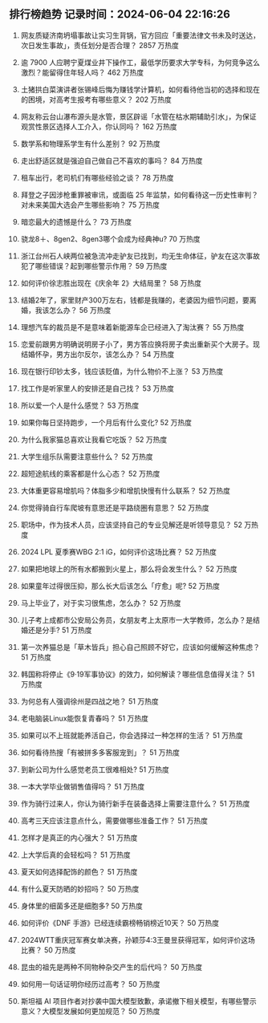 
## 排行榜趋势 记录时间：2024-06-04 22:16:26
  
  1. 网友质疑济南坍塌事故让实习生背锅，官方回应「重要法律文书未及时送达，次日发生事故」，责任划分是否合理？ 2857 万热度
    
  2. 逾 7900 人应聘宁夏煤业井下操作工，最低学历要求大学专科，为何竞争这么激烈？能留得住年轻人吗？ 462 万热度
    
  3. 土猪拱白菜演讲者张锡峰后悔为赚钱学计算机，如何看待他当初的选择和现在的困境，对高考生报考有哪些意义？ 202 万热度
    
  4. 网友称云台山瀑布源头是水管，景区辟谣「水管在枯水期辅助引水」，为保证观赏性景区选择人工介入，你认同吗？ 162 万热度
    
  5. 数学系和物理系学生有什么差别？ 92 万热度
    
  6. 走出舒适区就是强迫自己做自己不喜欢的事吗？ 84 万热度
    
  7. 租车出行，老司机们有哪些经验之谈？ 78 万热度
    
  8. 拜登之子因涉枪重罪被审讯，或面临 25 年监禁，如何看待这一历史性审判？对未来美国大选会产生哪些影响？ 75 万热度
    
  9. 暗恋最大的遗憾是什么？ 73 万热度
    
  10. 骁龙8＋、8gen2、8gen3哪个会成为经典神u? 70 万热度
    
  11. 浙江台州石人峡两位被急流冲走驴友已找到，均无生命体征，驴友在这次事故犯了哪些错误？起到哪些警示作用？ 59 万热度
    
  12. 如何评价徐志胜出现在《庆余年 2》大结局里？ 58 万热度
    
  13. 结婚2年了，家里财产300万左右，钱都是我赚的，老婆因为细节问题，要离婚，我该怎么办？ 56 万热度
    
  14. 理想汽车的裁员是不是意味着新能源车企已经进入了淘汰赛？ 55 万热度
    
  15. 恋爱前跟男方明确说明房子小了，男方答应换将房子卖出重新买个大房子。现结婚怀孕，男方出尔反尔，该怎么办？ 54 万热度
    
  16. 现在银行印钞太多，钱应该贬值，为什么物价不上涨？ 53 万热度
    
  17. 找工作是听家里人的安排还是自己找？ 53 万热度
    
  18. 所以爱一个人是什么感觉？ 53 万热度
    
  19. 如果你每日坚持跑步，一个月后有什么变化? 52 万热度
    
  20. 为什么我家猫总喜欢让我看它吃饭？ 52 万热度
    
  21. 大学生组乐队需要注意些什么？ 52 万热度
    
  22. 超短途航线的乘客都是什么心态？ 52 万热度
    
  23. 大体重更容易增肌吗？体脂多少和增肌快慢有什么联系？ 52 万热度
    
  24. 你觉得骑自行车爬坡有意思还是平路绕圈有意思？ 52 万热度
    
  25. 职场中，作为技术人员，应该坚持自己的专业见解还是听领导意见？ 52 万热度
    
  26. 2024 LPL 夏季赛WBG 2:1 iG，如何评价这场比赛？ 52 万热度
    
  27. 如果把地球上的所有水都搬到火星上，那么将会发生什么？ 52 万热度
    
  28. 如果童年过得很压抑，那么长大后该怎么「疗愈」呢? 52 万热度
    
  29. 马上毕业了，对于实习很焦虑，怎么办？ 52 万热度
    
  30. 儿子考上成都市公安局公务员，女朋友考上太原市一大学教师，怎么办？是结婚还是分手? 51 万热度
    
  31. 第一次养猫总是「草木皆兵」担心自己照顾不好它，应该如何缓解这种焦虑？ 51 万热度
    
  32. 韩国称将停止《9·19军事协议》的效力，如何解读？哪些信息值得关注？ 51 万热度
    
  33. 为何总有人强调徐州是四战之地？ 51 万热度
    
  34. 老电脑装Linux能恢复青春吗？ 51 万热度
    
  35. 如果可以不上班就能养活自己，你会选择过一种怎样的生活？ 51 万热度
    
  36. 如何看待热搜「有被拼多多客服宠到」？ 51 万热度
    
  37. 到新公司为什么感觉老员工很难相处? 51 万热度
    
  38. 一本大学毕业做销售值得吗？ 51 万热度
    
  39. 作为骑行过来人，你认为骑行新手在装备选择上需要注意什么？ 51 万热度
    
  40. 高考三天应该注意点什么，需要做哪些准备工作？ 51 万热度
    
  41. 怎样才是真正的内心强大？ 51 万热度
    
  42. 上大学后真的会轻松吗？ 51 万热度
    
  43. 夏天如何选择配饰的颜色？ 51 万热度
    
  44. 有什么夏天防晒的妙招吗？ 50 万热度
    
  45. 身体里的细菌多还是细胞多? 50 万热度
    
  46. 如何评价《DNF 手游》已经连续霸榜畅销榜近10天？ 50 万热度
    
  47. 2024WTT重庆冠军赛女单决赛，孙颖莎4:3王曼昱获得冠军，如何评价这场比赛？ 50 万热度
    
  48. 昆虫的祖先是两种不同物种杂交产生的后代吗？ 50 万热度
    
  49. 如何用一句话证明你经历过高考？ 50 万热度
    
  50. 斯坦福 AI 项目作者对抄袭中国大模型致歉，承诺撤下相关模型，有哪些警示意义？大模型发展如何更加规范？ 50 万热度
    